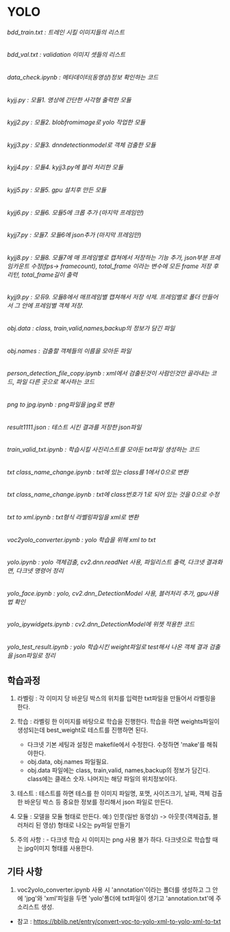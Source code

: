 # YOLO

###### bdd_train.txt : 트레인 시킬 이미지들의 리스트
###### bdd_val.txt : validation 이미지 셋들의 리스트
###### data_check.ipynb : 메타데이터(동영상)정보 확인하는 코드
###### kyjj.py : 모듈1. 영상에 간단한 사각형 출력한 모듈
###### kyjj2.py : 모듈2. blobfromimage로 yolo 작업한 모듈
###### kyjj3.py : 모듈3. dnndetectionmodel로 객체 검출한 모듈
###### kyjj4.py : 모듈4. kyjj3.py에 블러 처리한 모듈
###### kyjj5.py : 모듈5. gpu 설치후 만든 모듈
###### kyjj6.py : 모듈6. 모듈5에 크롭 추가 (마지막 프레임만)
###### kyjj7.py : 모듈7. 모듈6에 json추가 (마지막 프레임만)
###### kyjj8.py : 모듈8. 모듈7에 매 프레임별로 캡쳐에서 저장하는 기능 추가, json부분 프레임카운트 수정(fps-> framecount), total_frame 이라는 변수에 모든 frame 저장 후 리턴, total_frame길이 출력
###### kyjj9.py : 모듀9. 모듈8에서 매프레임별 캡쳐해서 저장 삭제. 프레임별로 폴더 만들어서 그 안에 프레임별 객체 저장.
###### obj.data : class, train,valid,names,backup의 정보가 담긴 파일
###### obj.names : 검출할 객체들의 이름을 모아둔 파일
###### person_detection_file_copy.ipynb : xml에서 검출된것이 사람인것만 골라내는 코드, 파일 다른 곳으로 복사하는 코드
###### png to jpg.ipynb : png파일을 jpg로 변환
###### result1111.json : 테스트 시킨 결과를 저장한 json파일
###### train_valid_txt.ipynb : 학습시킬 사진리스트를 모아둔 txt파일 생성하는 코드
###### txt class_name_change.ipynb : txt에 있는 class를 1에서 0으로 변환
###### txt class_name_change.ipynb : txt에 class번호가 1로 되어 있는 것을 0으로 수정
###### txt to xml.ipynb : txt형식 라벨링파일을 xml로 변환
###### voc2yolo_converter.ipynb : yolo 학습을 위해 xml to txt 
###### yolo.ipynb : yolo 객체검출, cv2.dnn.readNet 사용, 파일리스트 출력, 다크넷 결과화면, 다크넷 명령어 정리
###### yolo_face.ipynb : yolo, cv2.dnn_DetectionModel 사용, 블러처리 추가, gpu사용법 확인
###### yolo_ipywidgets.ipynb : cv2.dnn_DetectionModel에 위젯 적용한 코드
###### yolo_test_result.ipynb : yolo 학습시킨 weight파일로 test해서 나온 객체 결과 검출을 json파일로 정리



## 학습과정
1. 라벨링 : 각 이미지 당 바운딩 박스의 위치를 입력한 txt파일을 만들어서 라벨링을 한다.
2. 학습 : 라벨링 한 이미지를 바탕으로 학습을 진행한다. 학습을 하면 weights파일이 생성되는데 best_weight로 테스트를 진행하면 된다.
     - 다크넷 기본 세팅과 설정은 makefile에서 수정한다. 수정하면 'make'를 해줘야한다.
     - obj.data, obj.names 파일필요.
     - obj.data 파일에는 class, train,valid, names,backup의 정보가 담긴다. class에는 클래스 숫자. 나머지는 해당 파일의 위치정보이다.

3. 테스트 : 테스트를 하면 테스를 한 이미지 파일명, 포맷, 사이즈크기, 날짜, 객체 검출한 바운딩 박스 등 중요한 정보를 정리해서 json 파일로 만든다. 
4. 모듈 : 모델을 모듈 형태로 만든다. 예:) 인풋(일반 동영상) -> 아웃풋(객체검출, 블러처리 된 영상) 형태로 나오는 py파일 만들기
5. 주의 사항 : - 다크넷 학습 시 이미지는 png 사용 불가 하다. 다크넷으로 학습할 때는 jpg이미지 형태를 사용한다.



## 기타 사항
1. voc2yolo_converter.ipynb 사용 시 'annotation'이라는 폴더를 생성하고 그 안에 'jpg'와 'xml'파일을 두면 'yolo'폴더에 txt파일이 생기고 'annotation.txt'에 주소리스트 생성.
- 참고 : https://bblib.net/entry/convert-voc-to-yolo-xml-to-yolo-xml-to-txt
